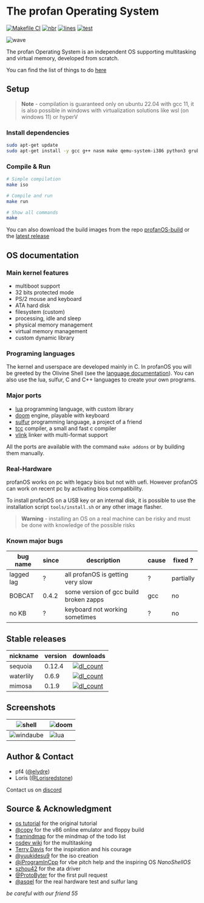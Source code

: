 # The profan Operating System

[![Makefile CI](https://github.com/elydre/profanOS/actions/workflows/makefile.yml/badge.svg)](https://github.com/elydre/profanOS/actions/workflows/makefile.yml)
[![nbr](https://img.shields.io/github/commit-activity/m/elydre/profanOS)](https://github.com/esolangs/profanOS-build/tree/main/img)
[![lines](https://img.shields.io/badge/dynamic/json?color=blue&label=code%20lines&query=profan_lines&url=https://elydre.github.io/build/count.json)](https://elydre.github.io/profan)
[![test](https://img.shields.io/badge/click%20to%20test-all-blue)](https://elydre.github.io/profan/all.html)

![wave](https://elydre.github.io/img/profan.svg)

The profan Operating System is an independent OS supporting multitasking and virtual memory, developed from scratch.

You can find the list of things to do [here](https://framindmap.org/c/maps/1263862/embed)

## Setup

> **Note** -
> compilation is guaranteed only on ubuntu 22.04 with
> gcc 11, it is also possible in windows with virtualization
> solutions like wsl (on windows 11) or hyperV

### Install dependencies

```bash
sudo apt-get update
sudo apt-get install -y gcc g++ nasm make qemu-system-i386 python3 grub-common xorriso grub-pc-bin mtools
```

### Compile & Run

```bash
# Simple compilation
make iso

# Compile and run
make run

# Show all commands
make
```

You can also download the build images from the repo [profanOS-build](https://github.com/esolangs/profanOS-build)
or the [latest release](https://github.com/elydre/profanOS/releases/tag/latest)

## OS documentation

### Main kernel features

- multiboot support
- 32 bits protected mode
- PS/2 mouse and keyboard
- ATA hard disk
- filesystem (custom)
- processing, idle and sleep
- physical memory management
- virtual memory management
- custom dynamic library

### Programing languages

The kernel and userspace are developed mainly in C. In profanOS you will be greeted by
the Olivine Shell (see the [language documentation](https://elydre.github.io/md/olivine)).
You can also use the lua, sulfur, C and C++ languages to create your own programs.

### Major ports

- [lua](https://github.com/elydre/lua-profan) programming language, with custom library
- [doom](https://github.com/elydre/doom-profan) engine, playable with keyboard
- [sulfur](https://github.com/asqel/sulfur_lang) programming language, a project of a friend
- [tcc](https://github.com/elydre/tinycc-profan) compiler, a small and fast c compiler
- [vlink](https://github.com/elydre/vlink-profan) linker with multi-format support

All the ports are available with the command `make addons` or by building them manually.

### Real-Hardware

profanOS works on pc with legacy bios but not with uefi. However profanOS
can work on recent pc by activating bios compatibility.

To install profanOS on a USB key or an internal disk, it is possible to use
the installation script `tools/install.sh` or any other image flasher.

> **Warning** -
> installing an OS on a real machine can be risky and
> must be done with knowledge of the possible risks

### Known major bugs

| bug name   | since | description                            | cause | fixed ?   |
|------------|-------|----------------------------------------|-------|-----------|
| lagged lag | ?     | all profanOS is getting very slow      | ?     | partially |
| BOBCAT     | 0.4.2 | some version of gcc build broken zapps | gcc   | no        |
| no KB      | ?     | keyboard not working sometimes         | ?     | no        |

## Stable releases

| nickname  | version | downloads |
|-----------|---------|-----------|
| sequoia   | 0.12.4  | [![dl_count](https://img.shields.io/github/downloads/elydre/profanOS/sequoia/total?color=999999&label=iso+file&style=flat-square)](https://github.com/elydre/profanOS/releases/tag/sequoia) |
| waterlily | 0.6.9   | [![dl_count](https://img.shields.io/github/downloads/elydre/profanOS/waterlily/total?color=999999&label=iso+file&style=flat-square)](https://github.com/elydre/profanOS/releases/tag/waterlily) |
| mimosa    | 0.1.9   | [![dl_count](https://img.shields.io/github/downloads/elydre/profanOS/mimosa/total?color=999999&label=floppy&style=flat-square)](https://github.com/elydre/profanOS/releases/tag/mimosa) |

## Screenshots

| ![shell](https://elydre.github.io/img/profan/screen/shell.png) | ![doom](https://elydre.github.io/img/profan/screen/doom.png) |
|------------------------------------------------------------------|-------------------------------------------------------------------|
| ![windaube](https://elydre.github.io/img/profan/screen/windaube.png) | ![lua](https://elydre.github.io/img/profan/screen/lua.png) |

## Author & Contact

- pf4 ([@elydre](https://github.com/elydre))
- Loris ([@Lorisredstone](https://github.com/Lorisredstone))

Contact us on [discord](http://pf4.ddns.net/discord)

## Source & Acknowledgment

- [os tutorial](https://github.com/cfenollosa/os-tutorial) for the original tutorial
- [@copy](https://github.com/copy/v86) for the v86 online emulator and floppy build
- [framindmap](https://framindmap.org) for the mindmap of the todo list
- [osdev wiki](https://wiki.osdev.org/Cooperative_Multitasking) for the multitasking
- [Terry Davis](https://templeos.org) for the inspiration and his courage
- [@yuukidesu9](https://gitlab.com/yuukidesu9/yuuos) for the iso creation
- [@iProgramInCpp](https://github.com/iProgramMC) for vbe pitch help and the inspiring OS *NanoShellOS*
- [szhou42](https://github.com/szhou42/osdev) for the ata driver
- [@ProtoByter](https://github.com/ProtoByter) for the first pull request
- [@asqel](https://github.com/asqel) for the real hardware test and sulfur lang

*be careful with our friend 55*
